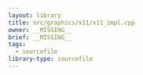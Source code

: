 ```yaml
---
layout: library
title: src/graphics/x11/x11_impl.cpp
owner: __MISSING__
brief: __MISSING__
tags:
  - sourcefile
library-type: sourcefile
---
```

